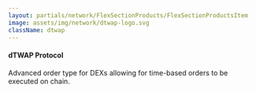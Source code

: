 ```yaml
---
layout: partials/network/FlexSectionProducts/FlexSectionProductsItem
image: assets/img/network/dtwap-logo.svg
className: dtwap
---
```


#### dTWAP Protocol

Advanced order type for DEXs allowing for time-based orders to be executed on chain.
